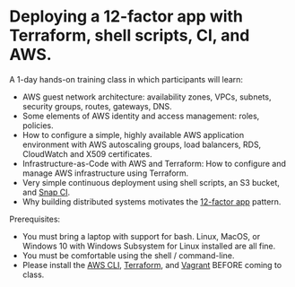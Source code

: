 # Deploying a 12-factor app with Terraform, shell scripts, CI, and AWS.

A 1-day hands-on training class in which participants will learn:

* AWS guest network architecture: availability zones, VPCs, subnets, security groups, routes, gateways, DNS.
* Some elements of AWS identity and access management: roles, policies.
* How to configure a simple, highly available AWS application environment with AWS autoscaling groups, load balancers, RDS, CloudWatch and X509 certificates.
* Infrastructure-as-Code with AWS and Terraform: How to configure and manage AWS infrastructure using Terraform.
* Very simple continuous deployment using shell scripts, an S3 bucket, and [Snap CI](https://snap-ci.com/).
* Why building distributed systems motivates the [12-factor app](https://12factor.net/) pattern.

Prerequisites:

* You must bring a laptop with support for bash. Linux, MacOS, or Windows 10 with Windows Subsystem for Linux installed are all fine.
* You must be comfortable using the shell / command-line.
* Please install the [AWS CLI](https://aws.amazon.com/cli/), [Terraform](https://www.terraform.io/), and [Vagrant](https://www.vagrantup.com/) BEFORE coming to class.

